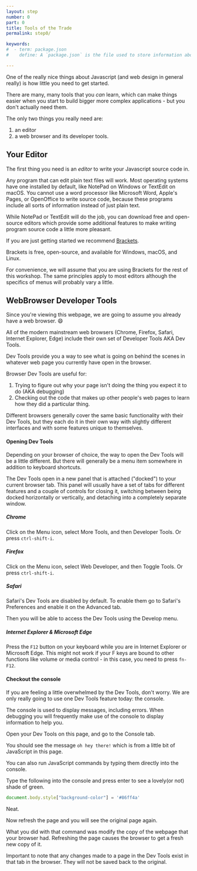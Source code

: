 ```yaml
---
layout: step
number: 0
part: 0
title: Tools of the Trade
permalink: step0/

keywords:
#  - term: package.json
#    define: A `package.json` is the file used to store information about a Node.js project, such as its name and its dependencies. Read more [here](https://docs.npmjs.com/files/package.json).

---
```


<script>
console.log('oh hey there!')
</script>

One of the really nice things about Javascript (and web design in general really) is how little you need to get started.  

There are many, many tools that you *can* learn, which can make things easier when you start to build bigger more complex applications - but you don't actually need them.

The only two things you really need are:

1. an editor
2. a web browser and its developer tools.

## Your Editor

The first thing you need is an *editor* to write your Javascript source code in.

Any program that can edit plain text files will work. Most operating systems have one installed by default, like NotePad on Windows or TextEdit on macOS.  You cannot use a word processor like Microsoft Word, Apple's Pages, or OpenOffice to write source code, because these programs include all sorts of information instead of just plain text.

While NotePad or TextEdit will do the job, you can download free and open-source editors which provide some additional features to make writing program source code a little more pleasant.  

If you are just getting started we recommend [Brackets](http://brackets.io/).

Brackets is free, open-source, and available for Windows, macOS, and Linux.

For convenience, we will assume that you are using Brackets for the rest of this workshop.  The same principles apply to most editors although the specifics of menus will probably vary a little.

## WebBrowser Developer Tools

Since you're viewing this webpage, we are going to assume you already have a web browser.  :smile:

All of the modern mainstream web browsers (Chrome, Firefox, Safari, Internet Explorer, Edge) include their own set of Developer Tools AKA Dev Tools.  

Dev Tools provide you a way to see what is going on behind the scenes in whatever web page you currently have open in the browser.

Browser Dev Tools are useful for:

1. Trying to figure out why your page isn't doing the thing you expect it to do (AKA debugging)
2. Checking out the code that makes up other people's web pages to learn how they did a particular thing.

Different browsers generally cover the same basic functionality with their Dev Tools, but they each do it in their own way with slightly different interfaces and with some features unique to themselves.  

#### Opening Dev Tools

Depending on your browser of choice, the way to open the Dev Tools will be a little different.  But there will generally be a menu item somewhere in addition to keyboard shortcuts.  

The Dev Tools open in a new panel that is attached ("docked") to your current browser tab.  This panel will usually have a set of tabs for different features and a couple of controls for closing it, switching between being docked horizontally or vertically, and detaching into a completely separate window.

##### Chrome

Click on the Menu icon, select More Tools, and then Developer Tools.  Or press `ctrl-shift-i`.

##### Firefox

Click on the Menu icon, select Web Developer, and then Toggle Tools.  Or press `ctrl-shift-i`.

##### Safari

Safari's Dev Tools are disabled by default. To enable them go to Safari's Preferences and enable it on the Advanced tab.

Then you will be able to access the Dev Tools using the Develop menu.

##### Internet Explorer & Microsoft Edge

Press the `F12` button on your keyboard while you are in Internet Explorer or Microsoft Edge. This might not work if your F keys are bound to other functions like volume or media control - in this case, you need to press `fn-F12`.

#### Checkout the console

If you are feeling a little overwhelmed by the Dev Tools, don't worry.  We are only really going to use one Dev Tools feature today: the console.  

The console is used to display messages, including errors.  When debugging you will frequently make use of the console to display information to help you.

Open your Dev Tools on this page, and go to the Console tab.  

You should see the message `oh hey there!` which is from a little bit of JavaScript in this page.

You can also run JavaScript commands by typing them directly into the console.

Type the following into the console and press enter to see a lovely(or not) shade of green.

```JavaScript
document.body.style["background-color"] = '#86ff4a'
```

Neat.

Now refresh the page and you will see the original page again.

What you did with that command was modify the copy of the webpage that your browser had.  Refreshing the page causes the browser to get a fresh new copy of it.

Important to note that any changes made to a page in the Dev Tools exist in that tab in the browser.  They will not be saved back to the original.
